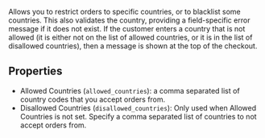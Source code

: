 Allows you to restrict orders to specific countries, or to blacklist some countries. This also validates the country, providing a field-specific error message if it does not exist. If the customer enters a country that is not allowed (it is either not on the list of allowed countries, or it is in the list of disallowed countries), then a message is shown at the top of the checkout.

## Properties

- Allowed Countries (`allowed_countries`): a comma separated list of country codes that you accept orders from.
- Disallowed Countries (`disallowed_countries`): Only used when Allowed Countries is not set. Specify a comma separated list of countries to not accept orders from.
